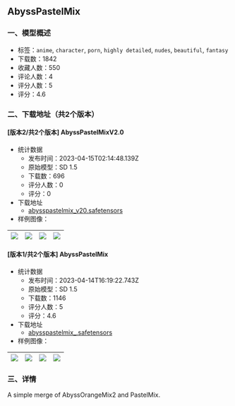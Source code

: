 ## AbyssPastelMix
### 一、模型概述

- 标签：`anime`, `character`, `porn`, `highly detailed`, `nudes`, `beautiful`, `fantasy`
- 下载数：1842
- 收藏人数：550
- 评论人数：4
- 评分人数：5
- 评分：4.6

### 二、下载地址（共2个版本）

#### [版本2/共2个版本] AbyssPastelMixV2.0

- 统计数据
  - 发布时间：2023-04-15T02:14:48.139Z
  - 原始模型：SD 1.5
  - 下载数：696
  - 评分人数：0
  - 评分：0
- 下载地址
  - [abysspastelmix_v20.safetensors](https://civitai.com/api/download/models/45591)
- 样例图像：

| <img src="https://image.civitai.com/xG1nkqKTMzGDvpLrqFT7WA/879fc004-e06c-49ab-39b8-2ecb0dd35e00/width=450/497710.jpeg" /> | <img src="https://image.civitai.com/xG1nkqKTMzGDvpLrqFT7WA/4263594f-d6a5-4adf-8e4a-7a7c16674d00/width=450/497713.jpeg" /> | <img src="https://image.civitai.com/xG1nkqKTMzGDvpLrqFT7WA/bf7745d0-23f6-46d2-be2e-9859f1ca6300/width=450/497707.jpeg" /> | <img src="https://image.civitai.com/xG1nkqKTMzGDvpLrqFT7WA/b1b43f20-bf9e-4d73-aab5-37a690572300/width=450/497712.jpeg" /> |
| ---- | ---- | ---- | ---- |

#### [版本1/共2个版本] AbyssPastelMix

- 统计数据
  - 发布时间：2023-04-14T16:19:22.743Z
  - 原始模型：SD 1.5
  - 下载数：1146
  - 评分人数：5
  - 评分：4.6
- 下载地址
  - [abysspastelmix_.safetensors](https://civitai.com/api/download/models/13104)
- 样例图像：

| <img src="https://image.civitai.com/xG1nkqKTMzGDvpLrqFT7WA/50079027-9644-45fd-cb88-d64689ba4800/width=450/126366.jpeg" /> | <img src="https://image.civitai.com/xG1nkqKTMzGDvpLrqFT7WA/b6473af1-5242-42a2-8777-dc71610ce100/width=450/126372.jpeg" /> | <img src="https://image.civitai.com/xG1nkqKTMzGDvpLrqFT7WA/eedb97cf-a6f4-45d3-db1a-89e6ee3b4b00/width=450/126371.jpeg" /> | <img src="https://image.civitai.com/xG1nkqKTMzGDvpLrqFT7WA/f460a4dd-1a0b-4de5-cda3-8aaacd2d1600/width=450/126370.jpeg" /> |
| ---- | ---- | ---- | ---- |


### 三、详情
<p>A simple merge of AbyssOrangeMix2 and PastelMix.</p>